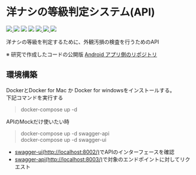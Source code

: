 # 洋ナシの等級判定システム(API)
<span>
<a href="https://docs.python.org/3.8/">
  <img src="https://img.shields.io/badge/-Python-3776AB.svg?logo=python&style=plastic">
</a>

<img src="https://img.shields.io/badge/-Flask-000000.svg?logo=flask&style=plastic">

<img src="https://img.shields.io/badge/-Nginx-269539.svg?logo=nginx&style=plastic">

<img src="https://img.shields.io/badge/-Mysql-4479A1.svg?logo=mysql&style=plastic">

<a href="">
  <img src="https://img.shields.io/badge/-Redis-D82C20.svg?logo=redis&style=plastic">
</a>

<a href="https://www.docker.com/">
  <img src="https://img.shields.io/badge/-Docker-1488C6.svg?logo=docker&style=plastic">
</a>

<img src="https://img.shields.io/badge/-Amazon%20aws-232F3E.svg?logo=amazon-aws&style=plastic">

</span>

洋ナシの等級を判定するために、外観汚損の検査を行うためのAPI

※ 研究で作成したコードの公開版
[Android アプリ側のリポジトリ](https://github.com/KensukeNakazawa/PearAppearanceEvaluateSystemAndroidP)

## 環境構築
DockerとDocker for Mac か Docker for windowsをインストールする。  
下記コマンドを実行する
> docker-compose up -d

APIのMockだけ使いたい時
> docker-compose up -d swagger-api  
> docker-compose up -d swagger-ui

- [swagger-ui(http://localhost:8002/)](http://localhost:8002/)でAPIのインターフェースを確認
- [swagger-api(http://localhost:8003/)](http://localhost:8003/)で対象のエンドポイントに対してリクエスト
